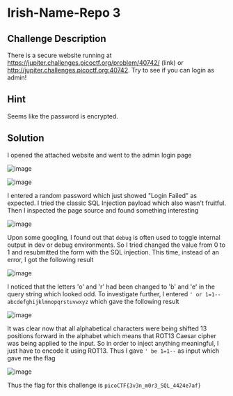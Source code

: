 # Irish-Name-Repo 3

## Challenge Description

There is a secure website running at https://jupiter.challenges.picoctf.org/problem/40742/ (link) or http://jupiter.challenges.picoctf.org:40742. Try to see if you can login as admin!

## Hint

Seems like the password is encrypted.  

## Solution

I opened the attached website and went to the admin login page

![image](https://github.com/user-attachments/assets/96a2c904-aa85-4ad9-8bf1-c4e4aee2709a)

![image](https://github.com/user-attachments/assets/58b56b7e-678f-455f-9440-7c963475413c)

I entered a random password which just showed "Login Failed" as expected. I tried the classic SQL Injection payload which also wasn't fruitful. Then I inspected the page source and found something interesting

![image](https://github.com/user-attachments/assets/64cf1664-e800-466e-af10-c6c3373af2b4)

Upon some googling, I found out that `debug` is often used to toggle internal output in dev or debug environments. So I tried changed the value from 0 to 1 and resubmitted the form with the SQL injection. This time, instead of an error, I got the following result

![image](https://github.com/user-attachments/assets/5404b1ac-2c2c-4dc5-b076-9ef0ac172b6b)

I noticed that the letters 'o' and 'r' had been changed to 'b' and 'e' in the query string which looked odd. To investigate further, I entered `' or 1=1--abcdefghijklmnopqrstuvwxyz` which gave the following result

![image](https://github.com/user-attachments/assets/d81eaa0c-98fa-41f0-bc09-a8c4962c4d5d)

It was clear now that all alphabetical characters were being shifted 13 positions forward in the alphabet which means that ROT13 Caesar cipher was being applied to the input. So in order to inject anything meaningful, I just have to encode it using ROT13. Thus I gave `' be 1=1--` as input which gave me the flag

![image](https://github.com/user-attachments/assets/c6b1449c-a343-4f30-bc98-94c485eb502b)

Thus the flag for this challenge is `picoCTF{3v3n_m0r3_SQL_4424e7af}`
